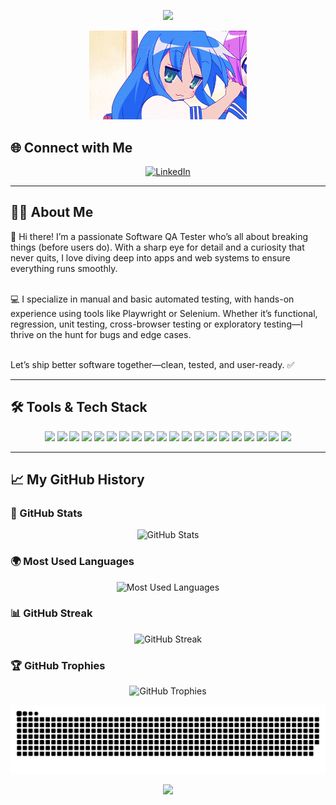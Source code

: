 <!-- Animated Header -->
<p align="center">
  <img src="https://capsule-render.vercel.app/api?type=waving&color=gradient&height=150&section=header&text=Know%20Me!🕹️&fontSize=45&fontAlignY=35&animation=twinkling" />
</p>

<!-- Animated GIF (Resized for Better Fit) -->
<p align="center">
  <img src="https://github.com/LeiyJames/LeiyJames/blob/main/lucky%20star%20wink%20GIF.gif" width="50%" alt="Lucky Star Wink GIF"/>
</p>

## 🌐 Connect with Me  

<p align="center">
  <a href="https://www.linkedin.com/in/leigh-james-presno-591468333/" target="_blank" rel="noopener noreferrer">
    <img src="https://cdn.jsdelivr.net/gh/devicons/devicon/icons/linkedin/linkedin-original.svg" alt="LinkedIn" width="30" height="30"/>
  </a>
</p>

---

## 👨‍💻 About Me  
👋 Hi there! I’m a passionate Software QA Tester who’s all about breaking things (before users do). With a sharp eye for detail and a curiosity that never quits, I love diving deep into apps and web systems to ensure everything runs smoothly. 

<br>💻 I specialize in manual and basic automated testing, with hands-on experience using tools like Playwright or Selenium. Whether it’s functional, regression, unit testing, cross-browser testing  or exploratory testing—I thrive on the hunt for bugs and edge cases.

<br>Let’s ship better software together—clean, tested, and user-ready. ✅

---

## 🛠️ Tools & Tech Stack  

<p align="center">
  <!-- Trello -->
  <img src="https://img.shields.io/badge/Trello-0052CC?style=for-the-badge&logo=trello&logoColor=white" />

  <!-- Slack -->
  <img src="https://img.shields.io/badge/Slack-4A154B?style=for-the-badge&logo=slack&logoColor=white" />

  <!-- Playwright -->
  <img src="https://img.shields.io/badge/Playwright-2EAD33?style=for-the-badge&logo=playwright&logoColor=white" />

  <!-- Chrome DevTools -->
  <img src="https://img.shields.io/badge/Chrome DevTools-4285F4?style=for-the-badge&logo=google-chrome&logoColor=white" />

  <!-- XAMPP -->
  <img src="https://img.shields.io/badge/XAMPP-FB7A24?style=for-the-badge&logo=xampp&logoColor=white" />

  <!-- Postman -->
  <img src="https://img.shields.io/badge/Postman-FF6C37?style=for-the-badge&logo=postman&logoColor=white" />

  <!-- MySQL -->
  <img src="https://img.shields.io/badge/MySQL-4479A1?style=for-the-badge&logo=mysql&logoColor=white" />

  <!-- Python -->
  <img src="https://img.shields.io/badge/Python-3776AB?style=for-the-badge&logo=python&logoColor=white" />

  <!-- Xray Exploratory -->
  <img src="https://img.shields.io/badge/Xray-34A853?style=for-the-badge&logo=xray&logoColor=white" />

  <!-- Burp Suite -->
  <img src="https://img.shields.io/badge/Burp Suite-F57600?style=for-the-badge&logo=burp-suite&logoColor=white" />
  
  <!-- HTML -->
<img src="https://img.shields.io/badge/HTML-E34F26?style=for-the-badge&logo=html5&logoColor=white" />

<!-- CSS -->
<img src="https://img.shields.io/badge/CSS-1572B6?style=for-the-badge&logo=css3&logoColor=white" />

<!-- JavaScript -->
<img src="https://img.shields.io/badge/JavaScript-F7DF1E?style=for-the-badge&logo=javascript&logoColor=black" />

<!-- TypeScript -->
<img src="https://img.shields.io/badge/TypeScript-3178C6?style=for-the-badge&logo=typescript&logoColor=white" />

<!-- React -->
<img src="https://img.shields.io/badge/React-61DAFB?style=for-the-badge&logo=react&logoColor=black" />

<!-- Tailwind CSS -->
<img src="https://img.shields.io/badge/Tailwind_CSS-06B6D4?style=for-the-badge&logo=tailwind-css&logoColor=white" />

<!-- Vercel -->
<img src="https://img.shields.io/badge/Vercel-000000?style=for-the-badge&logo=vercel&logoColor=white" />

<!-- Supabase -->
<img src="https://img.shields.io/badge/Supabase-3ECF8E?style=for-the-badge&logo=supabase&logoColor=white" />

<!-- Cursor -->
<img src="https://img.shields.io/badge/Cursor-2496ED?style=for-the-badge&logo=cursor&logoColor=white" />

<!-- VS Code -->
<img src="https://img.shields.io/badge/VS_Code-007ACC?style=for-the-badge&logo=visual-studio-code&logoColor=white" />

</p>

---

## 📈 My GitHub History  

### 🚀 GitHub Stats  
<p align="center">
  <img src="https://github-readme-stats.vercel.app/api?username=LeiyJames&show_icons=true&theme=tokyonight" alt="GitHub Stats" />
</p>

### 🌍 Most Used Languages  
<p align="center">
  <img src="https://github-readme-stats.vercel.app/api/top-langs/?username=LeiyJames&layout=compact&theme=tokyonight" alt="Most Used Languages" />
</p>

### 📊 GitHub Streak  
<p align="center">
  <img src="https://github-readme-streak-stats.herokuapp.com/?user=LeiyJames&theme=tokyonight" alt="GitHub Streak" />
</p>

### 🏆 GitHub Trophies  
<p align="center">
  <img src="https://github-profile-trophy.vercel.app/?username=LeiyJames&theme=onedark&row=1&column=6" alt="GitHub Trophies" />
</p>

<div align="center">
  
  ![snake gif](https://github.com/LeiyJames/LeiyJames/blob/output/github-snake-dark.svg)
</div>

<!-- Bottom Banner -->
<p align="center">
  <img src="https://capsule-render.vercel.app/api?type=waving&color=gradient&height=150&section=footer" />
</p>
